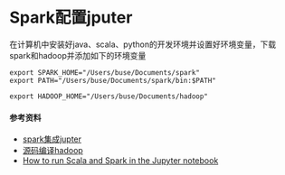 # Spark配置jputer

在计算机中安装好java、scala、python的开发环境并设置好环境变量，下载spark和hadoop并添加如下的环境变量

```shell
export SPARK_HOME="/Users/buse/Documents/spark"
export PATH="/Users/buse/Documents/spark/bin:$PATH"

export HADOOP_HOME="/Users/buse/Documents/hadoop"
```





#### 参考资料

* [spark集成jupter](https://www.davidadrian.cc/posts/2017/08/how-to-spark-cluster/)
* [源码编译hadoop](http://www.ercoppa.org/posts/how-to-compile-apache-hadoop-on-ubuntu-linux.html)
* [How to run Scala and Spark in the Jupyter notebook](https://medium.com/@bogdan.cojocar/how-to-run-scala-and-spark-in-the-jupyter-notebook-328a80090b3b)